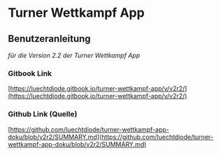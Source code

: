 # Turner Wettkampf App

## Benutzeranleitung

_für die Version 2.2 der Turner Wettkampf App_

### Gitbook Link
[https://luechtdiode.gitbook.io/turner-wettkampf-app/v/v2r2/](https://luechtdiode.gitbook.io/turner-wettkampf-app/v/v2r2/)

### Github Link (Quelle)
[https://github.com/luechtdiode/turner-wettkampf-app-doku/blob/v2r2/SUMMARY.md](https://github.com/luechtdiode/turner-wettkampf-app-doku/blob/v2r2/SUMMARY.md)
